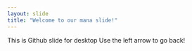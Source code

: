 ```yaml
---
layout: slide
title: "Welcome to our mana slide!"
---
```

This is Github slide for desktop
Use the left arrow to go back!

